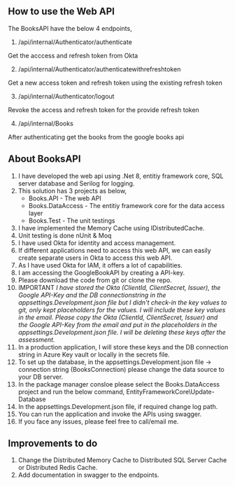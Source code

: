 How to use the Web API
----------------------
The BooksAPI have the below 4 endpoints,

1. /api/internal/Authenticator/authenticate

Get the acccess and refresh token from Okta

2. /api/internal/Authenticator/authenticatewithrefreshtoken

Get a new access token and refresh token using the existing refresh token

3. /api/internal/Authenticator/logout

Revoke the access and refresh token for the provide refresh token

4. /api/internal/Books

After authenticating get the books from the google books api

About BooksAPI
--------------

1.  I have developed the web api using .Net 8, entitiy framework core, SQL server database and Serilog for logging.
2.  This solution has 3 projects as below,
       * Books.API - The web API
       * Books.DataAccess - The entitiy framework core for the data access layer
       * Books.Test - The unit testings
3.  I have implemented the Memory Cache using IDistributedCache.
4.  Unit testing is done nUnit & Moq
5.  I have used Okta for identity and access management. 
6.  If different applications need to access this web API, we can easily create separate users in Okta to access this web API. 
7.  As I have used Okta for IAM, it offers a lot of capabilities.
8.  I am accessing the GoogleBookAPI by creating a API-key.
9.  Please download the code from git or clone the repo.
10.  IMPORTANT *I have stored the Okta (ClientId, ClientSecret, Issuer), the Google API-Key and the DB connectionstring in the appsettings.Development.json file but
    I didn't check-in the key values to git, only kept placeholders for the values. I will include these key values in the email. Please copy the Okta (ClientId, ClientSecret, Issuer) 
    and the Google API-Key from the email and put in the placeholders in the appsettings.Development.json file. I will be deleting these keys after the assessment.* 
11. In a production application, I will store these keys and the DB connection string in Azure Key vault or locally in the secrets file.
12. To set up the database, in the appsettings.Development.json file -> connection string (BooksConnection) please change the data source to your DB server.
13. In the package manager consloe please select the Books.DataAccess project and run the below command,
                     EntityFrameworkCore\Update-Database
14. In the appsettings.Development.json file, if required change log path. 
15. You can run the application and invoke the APIs using swagger.
16. If you face any issues, please feel free to call/email me.


Improvements to do
------------------

1. Change the Distributed Memory Cache to Distributed SQL Server Cache or Distributed Redis Cache.
2. Add documentation in swagger to the endpoints.